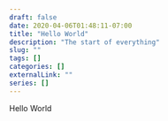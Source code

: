 ```yaml
---
draft: false
date: 2020-04-06T01:48:11-07:00
title: "Hello World"
description: "The start of everything"
slug: ""
tags: []
categories: []
externalLink: ""
series: []
---
```

Hello World
